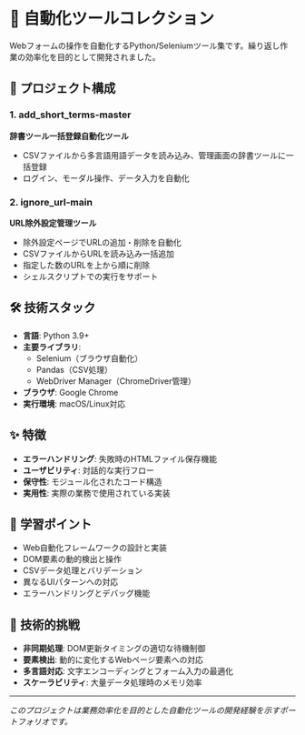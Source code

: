 # 🤖 自動化ツールコレクション

Webフォームの操作を自動化するPython/Seleniumツール集です。繰り返し作業の効率化を目的として開発されました。

## 📁 プロジェクト構成

### 1. add_short_terms-master
**辞書ツール一括登録自動化ツール**
- CSVファイルから多言語用語データを読み込み、管理画面の辞書ツールに一括登録
- ログイン、モーダル操作、データ入力を自動化

### 2. ignore_url-main  
**URL除外設定管理ツール**
- 除外設定ページでURLの追加・削除を自動化
- CSVファイルからURLを読み込み一括追加
- 指定した数のURLを上から順に削除
- シェルスクリプトでの実行をサポート

## 🛠️ 技術スタック

- **言語**: Python 3.9+
- **主要ライブラリ**: 
  - Selenium（ブラウザ自動化）
  - Pandas（CSV処理）
  - WebDriver Manager（ChromeDriver管理）
- **ブラウザ**: Google Chrome
- **実行環境**: macOS/Linux対応

## ✨ 特徴

- **エラーハンドリング**: 失敗時のHTMLファイル保存機能
- **ユーザビリティ**: 対話的な実行フロー
- **保守性**: モジュール化されたコード構造
- **実用性**: 実際の業務で使用されている実装

## 🎯 学習ポイント

- Web自動化フレームワークの設計と実装
- DOM要素の動的検出と操作
- CSVデータ処理とバリデーション
- 異なるUIパターンへの対応
- エラーハンドリングとデバッグ機能

## 📝 技術的挑戦

- **非同期処理**: DOM更新タイミングの適切な待機制御
- **要素検出**: 動的に変化するWebページ要素への対応
- **多言語対応**: 文字エンコーディングとフォーム入力の最適化
- **スケーラビリティ**: 大量データ処理時のメモリ効率

---

*このプロジェクトは業務効率化を目的とした自動化ツールの開発経験を示すポートフォリオです。*